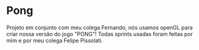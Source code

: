 # Pong

Projeto em conjunto com meu colega Fernando, nós usamos openGL para criar nossa versão do jogo "PONG"!
Todas sprints usadas foram feitas por mim e por meu colega Felipe Pissolati.
